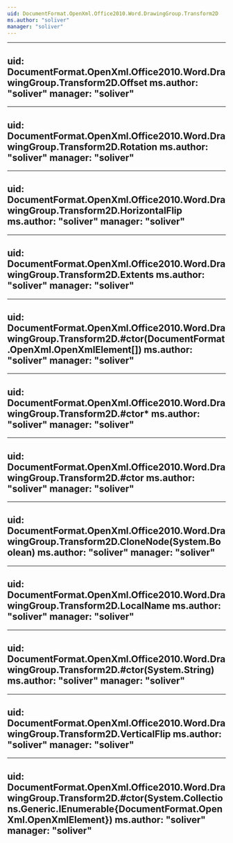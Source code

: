 ```yaml
---
uid: DocumentFormat.OpenXml.Office2010.Word.DrawingGroup.Transform2D
ms.author: "soliver"
manager: "soliver"
---
```


---
uid: DocumentFormat.OpenXml.Office2010.Word.DrawingGroup.Transform2D.Offset
ms.author: "soliver"
manager: "soliver"
---

---
uid: DocumentFormat.OpenXml.Office2010.Word.DrawingGroup.Transform2D.Rotation
ms.author: "soliver"
manager: "soliver"
---

---
uid: DocumentFormat.OpenXml.Office2010.Word.DrawingGroup.Transform2D.HorizontalFlip
ms.author: "soliver"
manager: "soliver"
---

---
uid: DocumentFormat.OpenXml.Office2010.Word.DrawingGroup.Transform2D.Extents
ms.author: "soliver"
manager: "soliver"
---

---
uid: DocumentFormat.OpenXml.Office2010.Word.DrawingGroup.Transform2D.#ctor(DocumentFormat.OpenXml.OpenXmlElement[])
ms.author: "soliver"
manager: "soliver"
---

---
uid: DocumentFormat.OpenXml.Office2010.Word.DrawingGroup.Transform2D.#ctor*
ms.author: "soliver"
manager: "soliver"
---

---
uid: DocumentFormat.OpenXml.Office2010.Word.DrawingGroup.Transform2D.#ctor
ms.author: "soliver"
manager: "soliver"
---

---
uid: DocumentFormat.OpenXml.Office2010.Word.DrawingGroup.Transform2D.CloneNode(System.Boolean)
ms.author: "soliver"
manager: "soliver"
---

---
uid: DocumentFormat.OpenXml.Office2010.Word.DrawingGroup.Transform2D.LocalName
ms.author: "soliver"
manager: "soliver"
---

---
uid: DocumentFormat.OpenXml.Office2010.Word.DrawingGroup.Transform2D.#ctor(System.String)
ms.author: "soliver"
manager: "soliver"
---

---
uid: DocumentFormat.OpenXml.Office2010.Word.DrawingGroup.Transform2D.VerticalFlip
ms.author: "soliver"
manager: "soliver"
---

---
uid: DocumentFormat.OpenXml.Office2010.Word.DrawingGroup.Transform2D.#ctor(System.Collections.Generic.IEnumerable{DocumentFormat.OpenXml.OpenXmlElement})
ms.author: "soliver"
manager: "soliver"
---
